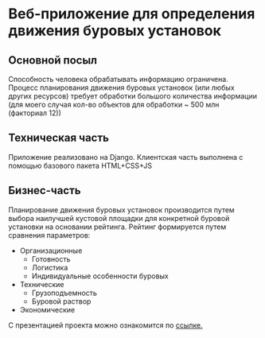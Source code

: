 # Веб-приложение для определения движения буровых установок

## Основной посыл
Способность человека обрабатывать информацию ограничена.
Процесс планирования движения буровых установок (или любых других ресурсов) требует 
обработки большого количества информации (для моего случая кол-во объектов для обработки ~ 500 млн (факториал 12))

## Техническая часть
Приложение реализовано на Django. Клиентская часть выполнена с помощью базового пакета HTML+CSS+JS

## Бизнес-часть
Планирование движения буровых установок производится путем выбора наилучшей кустовой площадки для
конкретной буровой установки на основании рейтинга.
Рейтинг формируется путем сравнения параметров:
- Организационные
  * Готовность
  * Логистика
  * Индивидуальные особенности буровых
- Технические
  * Грузоподъемность
  * Буровой раствор
- Экономические

С презентацией проекта можно ознакомится по [ссылке.](project_UOBR/dvizhenie/uploads/Презентация_к_проекту.pdf)
